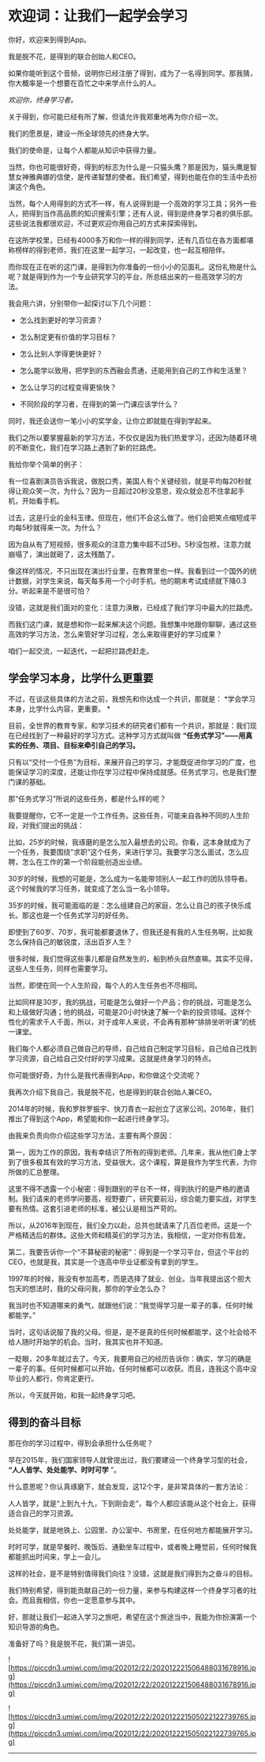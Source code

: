 # 欢迎词：让我们一起学会学习

你好，欢迎来到得到App。

我是脱不花，是得到的联合创始人和CEO。 

如果你能听到这个音频，说明你已经注册了得到，成为了一名得到同学。那我猜，你大概率是一个想要在百忙之中来学点什么的人。

 *欢迎你，终身学习者。*

关于得到，你可能已经有所了解，但请允许我郑重地再为你介绍一次。

我们的愿景是，建设一所全球领先的终身大学。

我们的使命是，让每个人都能从知识中获得力量。

当然，你也可能很好奇，得到的标志为什么是一只猫头鹰？那是因为，猫头鹰是智慧女神雅典娜的信使，是传递智慧的使者。我们希望，得到也能在你的生活中去扮演这个角色。

当然，每个人用得到的方式不一样，有人说得到是一个高效的学习工具；另外一些人，把得到当作高品质的知识搜索引擎；还有人说，得到是终身学习者的俱乐部。这些说法我都很欢迎，不过更欢迎你用自己的方式来探索得到。

在这所学校里，已经有4000多万和你一样的得到同学，还有几百位在各方面都堪称榜样的得到老师，我们在这里一起学习，一起改变，也一起互相陪伴。

而你现在正在听的这门课，是得到为你准备的一份小小的见面礼。这份礼物是什么呢？就是得到作为一个专业研究学习的平台，所总结出来的一些高效学习的方法。 

我会用六讲，分别带你一起探讨以下几个问题：

* 怎么找到更好的学习资源？

* 怎么制定更有价值的学习目标？

* 怎么比别人学得更快更好？

* 怎么能学以致用，把学到的东西融会贯通，还能用到自己的工作和生活里？

* 怎么让学习的过程变得更愉快？

* 不同阶段的学习者，在得到的第一门课应该学什么？

同时，我还会送你一笔小小的奖学金，让你立即就能在得到学起来。

我们之所以要掌握最新的学习方法，不仅仅是因为我们热爱学习，还因为随着环境的不断变化，我们在学习路上遇到了新的拦路虎。

我给你举个简单的例子：

有一位喜剧演员告诉我说，做脱口秀，美国人有个关键经验，就是平均每20秒就得让观众笑一次，为什么？因为一旦超过20秒没意思，观众就会忍不住拿起手机，开始看手机。 

过去，这是行业的金科玉律。但现在，他们不会这么做了。他们会把笑点缩短成平均每5秒就得来一次。为什么？ 

因为自从有了短视频，很多观众的注意力集中超不过5秒。5秒没包袱，注意力就崩塌了，演出就砸了，这太残酷了。

像这样的情况，不只出现在演出行业里，在教育里也一样。我看到过一个国外的统计数据，对学生来说，每天每多用一个小时手机，他的期末考试成绩就下降0.3分。听起来是不是很可怕？

没错，这就是我们面对的变化：注意力涣散，已经成了我们学习中最大的拦路虎。

而我们这门课，就是想和你一起来解决这个问题。我想集中地跟你聊聊，通过这些高效的学习方法，怎么来管好学习过程，怎么来取得更好的学习成果？

咱们一起交流，一起迭代，一起把拦路虎赶走。

## 学会学习本身，比学什么更重要

不过，在谈这些具体的方法之前，我想先和你达成一个共识，那就是： *学会学习本身，比学什么内容，更重要。 *

目前，全世界的教育专家，和学习技术的研究者们都有一个共识，那就是：我们现在已经找到了一种最好的学习方式。这种学习方式就叫做 **“任务式学习”——用真实的任务、项目、目标来牵引自己的学习。**

只有以“交付一个任务”为目标，来展开自己的学习，才能既促进你学习的广度，也能保证学习的深度，还能让你在学习过程中保持成就感。任务式学习，也是我们整门课的基础。

那“任务式学习”所说的这些任务，都是什么样的呢？ 

我要提醒你，它不一定是一个工作任务。这些任务，可能来自各种不同的人生阶段，对我们提出的挑战：

比如，25岁的时候，我琢磨的是怎么加入最想去的公司。你看，这本身就成为了一个任务，我要围绕“求职”这个任务，来进行学习。我要学习怎么面试，怎么应聘，怎么在工作的第一个阶段能创造出业绩。

30岁的时候，我想的可能是，怎么成为一名能带领别人一起工作的团队领导者。这个时候我的学习任务，就变成了怎么当一名小领导。

35岁的时候，我可能面临的是：怎么组建自己的家庭，怎么让自己的孩子快乐成长。那这也是一个任务式学习的好任务。

即使到了60岁、70岁，我可能都要退休了，但我还是有我的人生任务啊，比如我怎么保持自己的敏锐度，活出百岁人生？ 

很多时候，我们觉得这些事儿都是自然发生的，船到桥头自然直嘛。其实不见得，这些人生任务，同样也需要学习。

当然，即使在同一个人生阶段，每个人的人生任务也不尽相同。 

比如同样是30岁，我的挑战，可能是怎么做好一个产品；你的挑战，可能是怎么和上级做好沟通；他的挑战，可能是20小时快速了解一个新的投资领域。这样个性化的需求千人千面，所以，对于成年人来说，不会再有那种“排排坐听听课”的统一课堂。

我们每个人都必须自己做自己的导师，自己给自己制定学习目标，自己给自己找到学习资源，自己给自己交付好的学习成果。这就是终身学习的特点。

你可能很好奇，为什么是我代表得到App，和你做这个交流呢？

我再次介绍下我自己，我是脱不花，也是得到的联合创始人兼CEO。

2014年的时候，我和罗胖罗振宇、快刀青衣一起创立了这家公司。2016年，我们推出了得到这个App，希望能和你一起进行终身学习。

由我来负责向你介绍这些学习方法，主要有两个原因：

第一，因为工作的原因，我有幸结识了所有的得到老师。几年来，我从他们身上学到了很多极其有效的学习方法，受益很大。这个课程，算是我作为学生代表，为你所做的汇总整理。

这里不得不透露一个小秘密：得到跟别的平台不一样，得到执行的是严格的邀请制。我们请来的老师学问要高，视野要广，研究要前沿，综合能力要实战，对学生要有热情。这套引进老师的标准，被公认是相当严苛的。

所以，从2016年到现在，我们全力以赴，总共也就请来了几百位老师。这是一个严格精选后的群体。这些大师和精英们的学习方法，我相信，一定对你有启发。

第二，我要告诉你一个“不算秘密的秘密”：得到是一个学习平台，但这个平台的CEO，也就是我，其实是一个连高中毕业证都没有拿到的学生。

1997年的时候，我没有参加高考，而是选择了就业、创业。当年我提出这个胆大包天的想法时，我的父母问我，那你的学业怎么办？

我当时也不知道哪来的勇气，就跟他们说：“我觉得学习是一辈子的事，任何时候都能学。”

当时，这句话说服了我的父母。但是，是不是真的任何时候都能学，这个社会给不给人随时开始学的机会。当时，我其实也并不知道。

一眨眼，20多年就过去了。今天，我要用自己的经历告诉你：确实，学习的确是一辈子的事。任何时候都可以开始，任何时候都可以收获。而且，连我这个高中没毕业的人都行，你肯定更行。

所以，今天就开始，和我一起终身学习吧。

## 得到的奋斗目标

那在你的学习过程中，得到会承担什么任务呢？

早在2015年，我们国家领导人就曾提出过，我们要建设一个终身学习型的社会， **“人人皆学、处处能学、时时可学** ”。

什么意思呢？你认真琢磨下，就会发现，这12个字，是非常具体的一套方法论： 

人人皆学，就是“上到九十九，下到刚会走”，每个人都应该能从这个社会上，获得适合自己的学习资源。 

处处能学，就是地铁上、公园里、办公室中、书房里，在任何地方都能展开学习。

时时可学，就是早餐时、晚饭后、通勤坐车过程中，或者晚上睡觉前，任何时候我都能抓出时间来，学上一会儿。

这样的社会，是不是特别值得我们向往？没错，这就是我们得到为之奋斗的目标。

我们特别希望，得到能贡献自己的一份力量，来参与构建这样一个终身学习者的社会。而且我相信，你也一定愿意参与其中。

好，那就让我们一起进入学习之旅吧，希望在这个旅途当中，我能为你扮演第一个知识导游的角色。

准备好了吗？我是脱不花，我们第一讲见。

![https://piccdn3.umiwi.com/img/202012/22/202012221506488031678916.jpg](https://piccdn3.umiwi.com/img/202012/22/202012221506488031678916.jpg)

![https://piccdn3.umiwi.com/img/202012/22/202012221505022122739765.jpg](https://piccdn3.umiwi.com/img/202012/22/202012221505022122739765.jpg)

---
